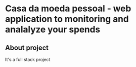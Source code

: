 <h1>Casa da moeda pessoal - web application to monitoring and analalyze your spends</h1>

## About project
It's a full stack project
